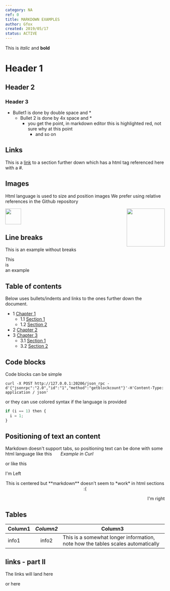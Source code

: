 ```yaml
---
category: NA
ref: 0
title: MARKDOWN EXAMPLES
author: Gfox
created: 2019/05/17
status: ACTIVE
---
```


This is *italic* and **bold** 

# Header 1
## Header 2
### Header 3

  * Bullet1 is done by double space and *
    * Bullet 2 is done by 4x space and *
      * you get the point, in markdown editor this is highlighted red, not sure why at this point
        * and so on
        
        
## Links
This is a [link](#test) to a section further down which has a html tag referenced here with a #.


## Images
Html language is used to size and position images
We prefer using relative references in the Github repository

<img align="right" src="/ASSETS/DERO_LOGO_320x320.png" width="120">

<img align="center" src="/ASSETS/DERO_LOGO_320x320.png" width="50">


## Line breaks
This
is
an example without breaks

This
</br>
is
</br>
an example


## Table of contents
Below uses bullets/indents and links to the ones further down the document.

  * 1 [Chapter 1](#test)
    * 1.1 [Section 1](#1.1)
    * 1.2 [Section 2](#1.1)
  * 2 [Chapter 2](#1.1)
  * 3 [Chapter 3](#test)
    * 3.1 [Section 1](#1.1)
    * 3.2 [Section 2](#test)
    
    
## Code blocks
Code blocks can be simple
```
curl -X POST http://127.0.0.1:20206/json_rpc -d'{"jsonrpc":"2.0","id":"1","method":"getblockcount"}'-H'Content-Type: application / json'
```
or they can use colored syntax if the language is provided
```python
if (i == 1) then {
  i = 1;
}
````

## Positioning of text an content
Markdown doesn't support tabs, so positioning text can be done with some html language like this
&nbsp;&nbsp;&nbsp;&nbsp;&nbsp;&nbsp;*Example in Curl*

or like this
<p align="left">I'm Left</p>
<p align="center">
This is centered but **markdown** doesn't seem to *work* in html sections :(
</p>
<p align="right">I'm right</p>




## Tables
  
| Column1     | *Column2*           | **Column3**  |
| ------------- |:-------------:| ----- |
| info1 | info2 | This is a somewhat longer information, note how the tables scales automatically |

## links - part II
<a name="test"></a>
The links will land here

<a name="1.1"></a>
or here



